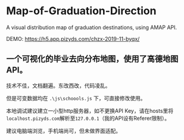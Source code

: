 # Map-of-Graduation-Direction
A visual distribution map of graduation destinations, using AMAP API.

DEMO: https://h5.app.pizyds.com/chzx-2019-11-byqx/

## 一个可视化的毕业去向分布地图，使用了高德地图API。

技术不佳，文档翻遍。东改西改，代码凌乱。

但是可变数据均在 `.\js\schoools.js` 下，可直接修改使用。

本地调试建议建立一小型http服务器，如不更换API Key，请在hosts里将`localhost.pizyds.com`解析至`127.0.0.1`（我的API设有Referer限制）。

建议电脑端浏览，手机端尚可，但未做界面适配。
